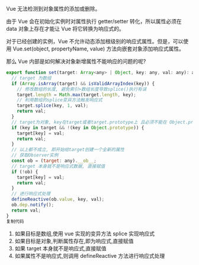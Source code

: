 Vue 无法检测到对象属性的添加或删除。

由于 Vue 会在初始化实例时对属性执行 getter/setter 转化，所以属性必须在 data 对象上存在才能让 Vue 将它转换为响应式的。

对于已经创建的实例，Vue 不允许动态添加根级别的响应式属性。但是，可以使用 Vue.set(object, propertyName, value) 方法向嵌套对象添加响应式属性。

那么 Vue 内部是如何解决对象新增属性不能响应的问题的呢?

```js
export function set(target: Array<any> | Object, key: any, val: any): any {
  // target 为数组
  if (Array.isArray(target) && isValidArrayIndex(key)) {
    // 修改数组的长度, 避免索引>数组长度导致splice()执行有误
    target.length = Math.max(target.length, key);
    // 利用数组的splice变异方法触发响应式
    target.splice(key, 1, val);
    return val;
  }
  // target为对象, key在target或者target.prototype上 且必须不能在 Object.prototype 上,直接赋值
  if (key in target && !(key in Object.prototype)) {
    target[key] = val;
    return val;
  }
  // 以上都不成立, 即开始给target创建一个全新的属性
  // 获取Observer实例
  const ob = (target: any).__ob__;
  // target 本身就不是响应式数据, 直接赋值
  if (!ob) {
    target[key] = val;
    return val;
  }
  // 进行响应式处理
  defineReactive(ob.value, key, val);
  ob.dep.notify();
  return val;
}
复制代码
```

1. 如果目标是数组,使用 vue 实现的变异方法 splice 实现响应式
2. 如果目标是对象,判断属性存在,即为响应式,直接赋值
3. 如果 target 本身就不是响应式,直接赋值
4. 如果属性不是响应式,则调用 defineReactive 方法进行响应式处理